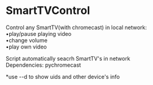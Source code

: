 # SmartTVControl
Control any SmartTV(with chromecast) in local network:  
	•play/pause playing video  
	•change volume  
	•play own video  
  
Script automatically seacrh SmartTV's in network  
Dependencies: pychromecast   

*use --d to show uids and other device's info  
